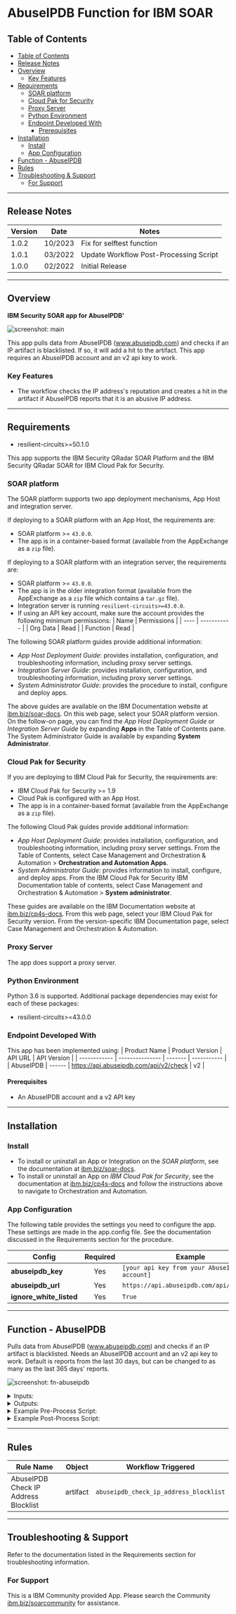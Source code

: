 <!--
  This README.md is generated by running:
  "resilient-sdk docgen -p fn_abuseipdb"

  It is best edited using a Text Editor with a Markdown Previewer. VS Code
  is a good example. Checkout https://guides.github.com/features/mastering-markdown/
  for tips on writing with Markdown

  All fields followed by "::CHANGE_ME::"" should be manually edited

  If you make manual edits and run docgen again, a .bak file will be created

  Store any screenshots in the "doc/screenshots" directory and reference them like:
  ![screenshot: screenshot_1](./screenshots/screenshot_1.png)

  NOTE: If your app is available in the container-format only, there is no need to mention the integration server in this readme.
-->

# AbuseIPDB Function for IBM SOAR

## Table of Contents
- [Table of Contents](#table-of-contents)
- [Release Notes](#release-notes)
- [Overview](#overview)
  - [Key Features](#key-features)
- [Requirements](#requirements)
  - [SOAR platform](#soar-platform)
  - [Cloud Pak for Security](#cloud-pak-for-security)
  - [Proxy Server](#proxy-server)
  - [Python Environment](#python-environment)
  - [Endpoint Developed With](#endpoint-developed-with)
    - [Prerequisites](#prerequisites)
- [Installation](#installation)
  - [Install](#install)
  - [App Configuration](#app-configuration)
- [Function - AbuseIPDB](#function---abuseipdb)
- [Rules](#rules)
- [Troubleshooting \& Support](#troubleshooting--support)
  - [For Support](#for-support)
---

## Release Notes
<!--
  Specify all changes in this release. Do not remove the release 
  notes of a previous release
-->
| Version | Date | Notes |
| ------- | ---- | ----- |
| 1.0.2 | 10/2023 | Fix for selftest function |
| 1.0.1 | 03/2022 | Update Workflow Post-Processing Script |
| 1.0.0 | 02/2022 | Initial Release |

---

## Overview
<!--
  Provide a high-level description of the function itself and its remote software or application.
  The text below is parsed from the "description" and "long_description" attributes in the setup.py file
-->
**IBM Security SOAR app for AbuseIPDB'**

 ![screenshot: main](./doc/screenshots/main.png)

This app pulls data from AbuseIPDB (www.abuseipdb.com) and checks if an IP artifact is blacklisted. If so, it will add a hit to the artifact. This app requires an AbuseIPDB account and an v2 api key to work.

### Key Features
<!--
  List the Key Features of the Integration
-->
* The workflow checks the IP address's reputation and creates a hit in the artifact if AbuseIPDB reports that it is an abusive IP address.

---

## Requirements
<!--
  List any Requirements 
--> 
* resilient-circuits>=50.1.0

This app supports the IBM Security QRadar SOAR Platform and the IBM Security QRadar SOAR for IBM Cloud Pak for Security.

### SOAR platform
The SOAR platform supports two app deployment mechanisms, App Host and integration server.

If deploying to a SOAR platform with an App Host, the requirements are:
* SOAR platform >= `43.0.0`.
* The app is in a container-based format (available from the AppExchange as a `zip` file).

If deploying to a SOAR platform with an integration server, the requirements are:
* SOAR platform >= `43.0.0`.
* The app is in the older integration format (available from the AppExchange as a `zip` file which contains a `tar.gz` file).
* Integration server is running `resilient-circuits>=43.0.0`.
* If using an API key account, make sure the account provides the following minimum permissions: 
  | Name | Permissions |
  | ---- | ----------- |
  | Org Data | Read |
  | Function | Read |

The following SOAR platform guides provide additional information: 
* _App Host Deployment Guide_: provides installation, configuration, and troubleshooting information, including proxy server settings. 
* _Integration Server Guide_: provides installation, configuration, and troubleshooting information, including proxy server settings.
* _System Administrator Guide_: provides the procedure to install, configure and deploy apps. 

The above guides are available on the IBM Documentation website at [ibm.biz/soar-docs](https://ibm.biz/soar-docs). On this web page, select your SOAR platform version. On the follow-on page, you can find the _App Host Deployment Guide_ or _Integration Server Guide_ by expanding **Apps** in the Table of Contents pane. The System Administrator Guide is available by expanding **System Administrator**.

### Cloud Pak for Security
If you are deploying to IBM Cloud Pak for Security, the requirements are:
* IBM Cloud Pak for Security >= 1.9
* Cloud Pak is configured with an App Host.
* The app is in a container-based format (available from the AppExchange as a `zip` file).

The following Cloud Pak guides provide additional information: 
* _App Host Deployment Guide_: provides installation, configuration, and troubleshooting information, including proxy server settings. From the Table of Contents, select Case Management and Orchestration & Automation > **Orchestration and Automation Apps**.
* _System Administrator Guide_: provides information to install, configure, and deploy apps. From the IBM Cloud Pak for Security IBM Documentation table of contents, select Case Management and Orchestration & Automation > **System administrator**.

These guides are available on the IBM Documentation website at [ibm.biz/cp4s-docs](https://ibm.biz/cp4s-docs). From this web page, select your IBM Cloud Pak for Security version. From the version-specific IBM Documentation page, select Case Management and Orchestration & Automation.

### Proxy Server
The app does support a proxy server.

### Python Environment
Python 3.6 is supported.
Additional package dependencies may exist for each of these packages:
* resilient-circuits>=43.0.0

### Endpoint Developed With

This app has been implemented using:
| Product Name | Product Version | API URL | API Version |
| ------------ | --------------- | ------- | ----------- |
| AbuseIPDB | ------ | https://api.abuseipdb.com/api/v2/check | v2 |

#### Prerequisites
<!--
List any prerequisites that are needed to use with this endpoint solution. Remove any section that is unnecessary.
-->
* An AbuseIPDB account and a v2 API key

---

## Installation

### Install
* To install or uninstall an App or Integration on the _SOAR platform_, see the documentation at [ibm.biz/soar-docs](https://ibm.biz/soar-docs).
* To install or uninstall an App on _IBM Cloud Pak for Security_, see the documentation at [ibm.biz/cp4s-docs](https://ibm.biz/cp4s-docs) and follow the instructions above to navigate to Orchestration and Automation.

### App Configuration
The following table provides the settings you need to configure the app. These settings are made in the app.config file. See the documentation discussed in the Requirements section for the procedure.

| Config | Required | Example | Description |
| ------ | :------: | ------- | ----------- |
| **abuseipdb_key** | Yes | `[your api key from your AbuseIPDB account]` | -- |
| **abuseipdb_url** | Yes | `https://api.abuseipdb.com/api/v2/check` | -- |
| **ignore_white_listed** | Yes | `True` | -- |


---

## Function - AbuseIPDB
Pulls data from AbuseIPDB (www.abuseipdb.com) and checks if an IP artifact is blacklisted. Needs an AbuseIPDB account and an v2 api key to work. Default is reports from the last 30 days, but can be changed to as many as the last 365 days' reports.

 ![screenshot: fn-abuseipdb ](./doc/screenshots/fn-abuseipdb.png)

<details><summary>Inputs:</summary>
<p>

| Name | Type | Required | Example | Tooltip |
| ---- | :--: | :------: | ------- | ------- |
| `abuseipdb_artifact_type` | `text` | Yes | `-` | - |
| `abuseipdb_range_of_days` | `number` | Yes | 30 | - |
| `abuseipdb_artifact_value` | `text` | Yes | `-` | - |

</p>
</details>

<details><summary>Outputs:</summary>
<p>

> **NOTE:** This example might be in JSON format, but `results` is a Python Dictionary on the SOAR platform.

```python
results = {
  "content": {
    "data": {
      "abuseConfidenceScore": 100,
      "countryCode": "TH",
      "countryName": "Thailand",
      "domain": "cattelecom.com",
      "hostnames": [],
      "ipAddress": "110.77.136.226",
      "ipVersion": 4,
      "isPublic": true,
      "isWhitelisted": false,
      "isp": "CAT Telecom Public Company Ltd",
      "lastReportedAt": "2022-02-08T17:10:55+00:00",
      "numDistinctUsers": 32,
      "reports": [
        {
          "categories": [
            18
          ],
          "comment": "Attempted Brute Force (dovecot)",
          "reportedAt": "2022-02-08T17:10:55+00:00",
          "reporterCountryCode": "GB",
          "reporterCountryName": "United Kingdom of Great Britain and Northern Ireland",
          "reporterId": 34703
        },
        {
          "categories": [
            18
          ],
          "comment": "Email Auth Brute force attack 1/1 in last day",
          "reportedAt": "2022-02-06T19:27:40+00:00",
          "reporterCountryCode": "GB",
          "reporterCountryName": "United Kingdom of Great Britain and Northern Ireland",
          "reporterId": 49881
        }
      ],
      "totalReports": 2,
      "usageType": null
    }
  },
  "inputs": {
    "abuseipdb_artifact_type": "IP Address",
    "abuseipdb_artifact_value": "110.77.136.226"
  },
  "metrics": {
    "execution_time_ms": 298,
    "host": "My Host",
    "package": "fn-abuseipdb",
    "package_version": "1.0.0",
    "timestamp": "2022-02-11 14:18:53",
    "version": "1.0"
  },
  "raw": null,
  "reason": null,
  "success": true,
  "version": 2.0
}
```

</p>
</details>

<details><summary>Example Pre-Process Script:</summary>
<p>

```python
inputs.abuseipdb_artifact_type = artifact.type
inputs.abuseipdb_artifact_value = artifact.value
```

</p>
</details>

<details><summary>Example Post-Process Script:</summary>
<p>

```python
CATEGORIES= {
  3: "Fraud Orders",
  4: "DDoS Attack",
  5: "FTP Brute-Force",
  6: "Ping of Death",
  7: "Phishing",
  8: "Fraud VoIP",
  9: "Open Proxy",
  10: "Web Spam",
  11: "Email Spam",
  12: "Blog Spam",
  13: "VPN IP",
  14: "Port Scan",
  15: "Hacking",
  16: "SQL Injection",
  17: "Spoofing",
  18: "Brute-Force",
  19: "Bad Web Bot",
  20: "Exploited Host",
  21: "Web App Attack",
  22: "SSH",
  23: "IoT Targeted",
}

if results.success:
  if results.content:
    resp_data = results.content['data']
    number_of_reports = resp_data['totalReports']
    country_name = resp_data['countryName']
    most_recent_report = resp_data['lastReportedAt']
    confidence_score = resp_data.get("abuseConfidenceScore", 0)
    
    hit = []
    
    # get clean list of de-duped categories
    categories_names = ""
    if resp_data.get('reports'):
        categories_list = []
        for report in resp_data['reports']:
            categories_list.extend(report["categories"])
        categories_set = set(categories_list)  # dedup list
        categories_names = u', '.join(CATEGORIES.get(item, 'unknown') for item in categories_set)
  
    
    # only return data if there's anything useful
    if number_of_reports or confidence_score:
      hit = [
        {
          "name": "Confidence Score",
          "type": "number",
          "value": "{}".format(confidence_score)
        }, 
        {
          "name": "Number of Reports",
          "type": "number",
          "value": "{}".format(number_of_reports)
        }, 
        {
          "name": "Country",
          "type": "string",
          "value": "{}".format(country_name)
        },
        {
          "name": "Most Recent Report",
          "type": "string",
          "value": "{}".format(most_recent_report)
        },
        {
          "name": "Categories",
          "type": "string",
          "value": "{}".format(categories_names)
        }
        ]
      artifact.addHit("AbuseIPDB Function hits added", hit)
    else:
      incident.addNote("{} has no reports or confidence score to return or is not in AbuseIPDB's database.".format(resp_data["ipAddress"]))
else:
  incident.addNote("AbuseIPDB Check IP Address Blocklist failed: {}".format(results.reason))

```

</p>
</details>

---





## Rules
| Rule Name | Object | Workflow Triggered |
| --------- | ------ | ------------------ |
| AbuseIPDB Check IP Address Blocklist | artifact | `abuseipdb_check_ip_address_blocklist` |

---

## Troubleshooting & Support
Refer to the documentation listed in the Requirements section for troubleshooting information.

### For Support
This is a IBM Community provided App. Please search the Community [ibm.biz/soarcommunity](https://ibm.biz/soarcommunity) for assistance.

